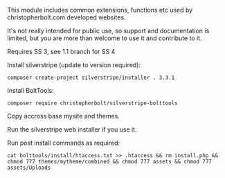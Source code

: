 This module includes common extensions, functions etc used by christopherbolt.com developed websites.

It's not really intended for public use, so support and documentation is limited, but you are more than welcome to use it and contribute to it.

Requires SS 3, see 1.1 branch for SS 4

Install silverstripe (update to version required):
```
composer create-project silverstripe/installer . 3.3.1
```

Install BoltTools:
```
composer require christopherbolt/silverstripe-bolttools
```

Copy accross base mysite and themes.

Run the silverstripe web installer if you use it.

Run post install commands as required:
```
cat bolttools/install/htaccess.txt >> .htaccess && rm install.php && chmod 777 themes/mytheme/combined && chmod 777 assets && chmod 777 assets/Uploads
```